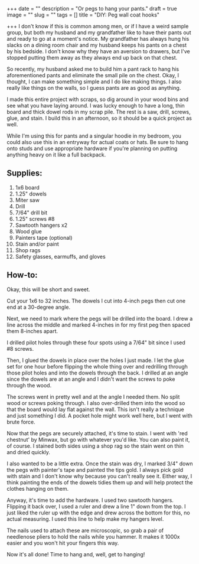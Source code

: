+++
date = ""
description = "Or pegs to hang your pants."
draft = true
image = ""
slug = ""
tags = []
title = "DIY: Peg wall coat hooks"

+++
I don't know if this is common among men, or if I have a weird sample group, but both my husband and my grandfather like to have their pants out and ready to go at a moment's notice. My grandfather has always hung his slacks on a dining room chair and my husband keeps his pants on a chest by his bedside. I don't know why they have an aversion to drawers, but I've stopped putting them away as they always end up back on that chest.

So recently, my husband asked me to build him a pant rack to hang his aforementioned pants and eliminate the small pile on the chest. Okay, I thought, I can make something simple and I do like making things. I also really like things on the walls, so I guess pants are as good as anything.

I made this entire project with scraps, so dig around in your wood bins and see what you have laying around. I was lucky enough to have a long, thin board and thick dowel rods in my scrap pile. The rest is a saw, drill, screws, glue, and stain. I build this in an afternoon, so it should be a quick project as well.

While I'm using this for pants and a singular hoodie in my bedroom, you could also use this in an entryway for actual coats or hats. Be sure to hang onto studs and use appropriate hardware if you're planning on putting anything heavy on it like a full backpack.

## Supplies:

 1. 1x6 board
 2. 1.25" dowels
 3. Miter saw
 4. Drill
 5. 7/64" drill bit
 6. 1.25" screws #8
 7. Sawtooth hangers x2
 8. Wood glue
 9. Painters tape (optional)
10. Stain and/or paint
11. Shop rags
12. Safety glasses, earmuffs, and gloves

## How-to:

Okay, this will be short and sweet.

Cut your 1x6 to 32 inches. The dowels I cut into 4-inch pegs then cut one end at a 30-degree angle.

Next, we need to mark where the pegs will be drilled into the board. I drew a line across the middle and marked 4-inches in for my first peg then spaced them 8-inches apart.

I drilled pilot holes through these four spots using a 7/64" bit since I used #8 screws.

Then, I glued the dowels in place over the holes I just made. I let the glue set for one hour before flipping the whole thing over and redrilling through those pilot holes and into the dowels through the back. I drilled at an angle since the dowels are at an angle and I didn't want the screws to poke through the wood.

The screws went in pretty well and at the angle I needed them. No split wood or screws poking through. I also over-drilled them into the wood so that the board would lay flat against the wall. This isn't really a technique and just something I did. A pocket hole might work well here, but I went with brute force.

Now that the pegs are securely attached, it's time to stain. I went with 'red chestnut' by Minwax, but go with whatever you'd like. You can also paint it, of course. I stained both sides using a shop rag so the stain went on thin and dried quickly.

I also wanted to be a little extra. Once the stain was dry, I marked 3/4" down the pegs with painter's tape and painted the tips gold. I always pick gold with stain and I don't know why because you can't really see it. Either way, I think painting the ends of the dowels tidies them up and will help protect the clothes hanging on them.

Anyway, it's time to add the hardware. I used two sawtooth hangers. Flipping it back over, I used a ruler and drew a line 1" down from the top. I just liked the ruler up with the edge and drew across the bottom for this, no actual measuring. I used this line to help make my hangers level.

The nails used to attach these are microscopic, so grab a pair of needlenose pliers to hold the nails while you hammer. It makes it 1000x easier and you won't hit your fingers this way.

Now it's all done! Time to hang and, well, get to hanging!